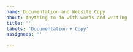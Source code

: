 ```yaml
---
name: Documentation and Website Copy
about: Anything to do with words and writing
title: ''
labels: 'Documentation + Copy'
assignees: ''

---
```


